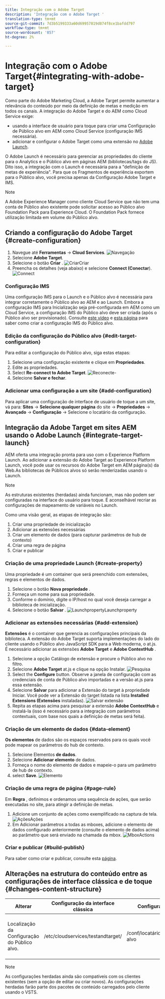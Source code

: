 ```yaml
---
title: Integração com o Adobe Target
description: 'Integração com o Adobe Target '
translation-type: tm+mt
source-git-commit: 7d3b5199333a60d69957819d874f8ce1bafdd797
workflow-type: tm+mt
source-wordcount: '857'
ht-degree: 2%

---
```



# Integração com o Adobe Target{#integrating-with-adobe-target}

Como parte do Adobe Marketing Cloud, a Adobe Target permite aumentar a relevância do conteúdo por meio da definição de metas e medição em todos os canais. A integração do Adobe Target e do AEM como Cloud Service exige:

* usando a interface de usuário para toque para criar uma Configuração de Público alvo em AEM como Cloud Service (configuração IMS necessária).
* adicionar e configurar o Adobe Target como uma extensão no [Adobe Launch](https://docs.adobe.com/content/help/en/launch/using/intro/get-started/quick-start.html).

O Adobe Launch é necessário para gerenciar as propriedades do cliente para o Analytics e o Público alvo em páginas AEM (bibliotecas/tags do JS). Dito isso, a integração com o Launch é necessária para a &quot;definição de metas de experiência&quot;. Para que os Fragmentos de experiência exportem para o Público alvo, você precisa apenas da Configuração Adobe Target e IMS.

>[!NOTE]
>
>A Adobe Experience Manager como cliente Cloud Service que não tem uma conta de Público alvo existente pode solicitar acesso ao Público alvo Foundation Pack para Experience Cloud. O Foundation Pack fornece utilização limitada em volume do Público alvo.

## Criando a configuração do Adobe Target {#create-configuration}

1. Navegue até **Ferramentas** → **Cloud Services**.
   ![](assets/cloudservice1.png "Navegação")
2. Selecione **Adobe Target**.
3. Selecione o botão **Criar** .
   ![](assets/tenant1.png "CriarCriar")
4. Preencha os detalhes (veja abaixo) e selecione **Connect (Conectar**).
   ![](assets/open_screen1.png "Connect")

### Configuração IMS

Uma configuração IMS para o Launch e o Público alvo é necessária para integrar corretamente o Público alvo ao AEM e ao Launch. Embora a configuração IMS para Inicialização seja pré-configurada em AEM como um Cloud Service, a configuração IMS do Público alvo deve ser criada (após o Público alvo ser provisionado). Consulte [este vídeo](https://helpx.adobe.com/experience-manager/kt/sites/using/aem-sites-target-standard-technical-video-understand.html) e [esta página](https://docs.adobe.com/content/help/en/experience-manager-65/administering/integration/integration-ims-adobe-io.html) para saber como criar a configuração IMS do Público alvo.

### Edição da configuração do Público alvo {#edit-target-configuration}

Para editar a configuração do Público alvo, siga estas etapas:

1. Selecione uma configuração existente e clique em **Propriedades**.
2. Edite as propriedades.
3. Select **Re-connect to Adobe Target**.
   ![Reconecte-](assets/edit_config_page1.png "se")
4. Selecione **Salvar e fechar**.

### Adicionar uma configuração a um site {#add-configuration}

Para aplicar uma configuração de interface de usuário de toque a um site, vá para: **Sites** → **Selecione qualquer página** do site → **Propriedades** → **Avançado** → **Configuração** → Selecione o locatário da configuração.

## Integração da Adobe Target em sites AEM usando o Adobe Launch {#integrate-target-launch}

AEM oferta uma integração pronta para uso com o Experience Platform Launch. Ao adicionar a extensão do Adobe Target ao Experience Platform Launch, você pode usar os recursos do Adobe Target em AEM página(s) da Web.As bibliotecas de Públicos alvos só serão renderizadas usando o Launch.

>[!NOTE]
>
>As estruturas existentes (herdadas) ainda funcionam, mas não podem ser configuradas na interface do usuário para toque. É aconselhável recriar as configurações de mapeamento de variáveis no Launch.

Como uma visão geral, as etapas de integração são:

1. Criar uma propriedade de inicialização
2. Adicionar as extensões necessárias
3. Criar um elemento de dados (para capturar parâmetros de hub de contexto)
4. Criar uma regra de página
5. Criar e publicar

### Criação de uma propriedade Launch {#create-property}

Uma propriedade é um container que será preenchido com extensões, regras e elementos de dados.

1. Selecione o botão **Nova propriedade** .
2. Forneça um nome para sua propriedade.
3. Conforme o domínio, digite o IP/host no qual você deseja carregar a biblioteca de inicialização.
4. Selecione o botão **Salvar** .
   ![](assets/properties_newproperty1.png "LaunchpropertyLaunchproperty")

### Adicionar as extensões necessárias {#add-extension}

**Extensões** é o container que gerencia as configurações principais da biblioteca. A extensão do Adobe Target suporta implementações do lado do cliente usando o Público alvo JavaScript SDK para a Web moderna, o at.js. É necessário adicionar as extensões **Adobe Target** e **Adobe ContextHub** .

1. Selecione a opção Catálogo de extensão e procure o Público alvo no filtro.
2. Selecione **Adobe Target** at.js e clique na opção Instalar.
   ![Pesquisa](assets/search_ext1.png "do público alvo SearchTarget")
3. Select the **Configure** button. Observe a janela de configuração com as credenciais de conta de Público alvo importadas e a versão at.js para essa extensão.
4. Selecione **Salvar** para adicionar a Extensão do target à propriedade Iniciar. Você pode ver a Extensão do target listada na lista **Installed Extensions (Extensões** instaladas).
   ![Salvar extensão](assets/configure_extension1.png "ExtensionSave")
5. Repita as etapas acima para pesquisar a extensão **Adobe ContextHub** e instalá-la (isso é necessário para a integração com parâmetros contextuais, com base nos quais a definição de metas será feita).

### Criação de um elemento de dados {#data-element}

**Os elementos** de dados são os espaços reservados para os quais você pode mapear os parâmetros do hub de contexto.

1. Selecione Elementos **de dados**.
2. Selecione **Adicionar elemento** de dados.
3. Forneça o nome do elemento de dados e mapeie-o para um parâmetro de hub de contexto.
4. select **Save**.
   ![Elemento](assets/data_elem1.png "de dados")

### Criação de uma regra de página {#page-rule}

Em **Regra** , definimos e ordenamos uma sequência de ações, que serão executadas no site, para atingir a definição de metas.

1. Adicione um conjunto de ações como exemplificado na captura de tela.
   ![](assets/rules1.png "AçõesAções")
2. Em Adicionar parâmetros a todas as mboxes, adicione o elemento de dados configurado anteriormente (consulte o elemento de dados acima) ao parâmetro que será enviado na chamada da mbox.
   ![](assets/map_data1.png "MboxActions")

### Criar e publicar {#build-publish}

Para saber como criar e publicar, consulte esta [página](https://docs.adobe.com/content/help/en/experience-manager-learn/aem-target-tutorial/aem-target-implementation/using-launch-adobe-io.html).

## Alterações na estrutura do conteúdo entre as configurações de interface clássica e de toque {#changes-content-structure}

| **Alterar** | **Configuração da interface clássica** | **Configuração da interface de toque** | **Consequências** |
|---|---|---|---|
| Localização da Configuração do Público alvo. | /etc/cloudservices/testandtarget/ | /conf/locatário/settings/cloudservices/público alvo | Anteriormente, várias configurações estavam presentes em /etc/cloudservices/testandtarget, mas agora uma única configuração estará presente sob um locatário. |

>[!NOTE]
>
>As configurações herdadas ainda são compatíveis com os clientes existentes (sem a opção de editar ou criar novos). As configurações herdadas farão parte dos pacotes de conteúdo carregados pelo cliente usando o VSTS.

